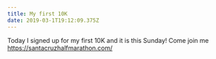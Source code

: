 ```yaml
---
title: My first 10K
date: 2019-03-1T19:12:09.375Z
---
```

Today I signed up for my first 10K and it is this Sunday! Come join me https://santacruzhalfmarathon.com/
